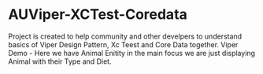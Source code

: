 # AUViper-XCTest-Coredata

Project is created to help community and other develpers to understand basics of Viper Design Pattern, Xc Teest and Core Data together.
Viper Demo - Here we have Animal Enitity in the main focus we are just displaying Animal with their Type and Diet.
